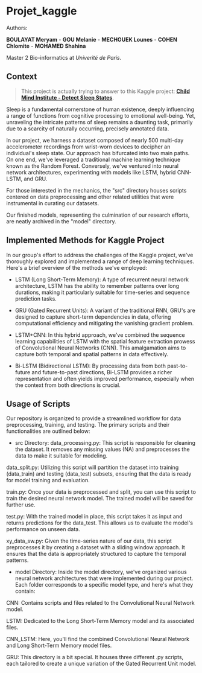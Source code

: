 # Projet_kaggle

Authors:

**BOULAYAT Meryam** - **GOU Melanie** - **MECHOUEK Lounes** - **COHEN Chlomite** - **MOHAMED Shahina**

Master 2 Bio-informatics at *Univerité de Paris*.


## Context

> This project is actually trying to answer to this Kaggle project: [**Child Mind Institute - Detect Sleep States**](https://www.kaggle.com/competitions/child-mind-institute-detect-sleep-states).

Sleep is a fundamental cornerstone of human existence, deeply influencing a range of functions from cognitive processing to emotional well-being. Yet, unraveling the intricate patterns of sleep remains a daunting task, primarily due to a scarcity of naturally occurring, precisely annotated data.

In our project, we harness a dataset composed of nearly 500 multi-day accelerometer recordings from wrist-worn devices to decipher an individual's sleep state. Our approach has bifurcated into two main paths. On one end, we've leveraged a traditional machine learning technique known as the Random Forest. Conversely, we've ventured into neural network architectures, experimenting with models like LSTM, hybrid CNN-LSTM, and GRU.

For those interested in the mechanics, the "src" directory houses scripts centered on data preprocessing and other related utilities that were instrumental in curating our datasets.

Our finished models, representing the culmination of our research efforts, are neatly archived in the "model" directory.


## Implemented Methods for Kaggle Project

In our group's effort to address the challenges of the Kaggle project, we've thoroughly explored and implemented a range of deep learning techniques. Here's a brief overview of the methods we've employed:

- LSTM (Long Short-Term Memory): A type of recurrent neural network architecture, LSTM has the ability to remember patterns over long durations, making it particularly suitable for time-series and sequence prediction tasks.

- GRU (Gated Recurrent Units): A variant of the traditional RNN, GRU's are designed to capture short-term dependencies in data, offering computational efficiency and mitigating the vanishing gradient problem.

- LSTM+CNN: In this hybrid approach, we've combined the sequence learning capabilities of LSTM with the spatial feature extraction prowess of Convolutional Neural Networks (CNN). This amalgamation aims to capture both temporal and spatial patterns in data effectively.

- Bi-LSTM (Bidirectional LSTM): By processing data from both past-to-future and future-to-past directions, Bi-LSTM provides a richer representation and often yields improved performance, especially when the context from both directions is crucial.


## Usage of Scripts
Our repository is organized to provide a streamlined workflow for data preprocessing, training, and testing. The primary scripts and their functionalities are outlined below:

- src Directory:
data_processing.py: This script is responsible for cleaning the dataset. It removes any missing values (NA) and preprocesses the data to make it suitable for modeling.

data_split.py: Utilizing this script will partition the dataset into training (data_train) and testing (data_test) subsets, ensuring that the data is ready for model training and evaluation.

train.py: Once your data is preprocessed and split, you can use this script to train the desired neural network model. The trained model will be saved for further use.

test.py: With the trained model in place, this script takes it as input and returns predictions for the data_test. This allows us to evaluate the model's performance on unseen data.

xy_data_sw.py: Given the time-series nature of our data, this script preprocesses it by creating a dataset with a sliding window approach. It ensures that the data is appropriately structured to capture the temporal patterns.

- model Directory:
Inside the model directory, we've organized various neural network architectures that were implemented during our project. Each folder corresponds to a specific model type, and here's what they contain:

CNN: Contains scripts and files related to the Convolutional Neural Network model.

LSTM: Dedicated to the Long Short-Term Memory model and its associated files.

CNN_LSTM: Here, you'll find the combined Convolutional Neural Network and Long Short-Term Memory model files.

GRU: This directory is a bit special. It houses three different .py scripts, each tailored to create a unique variation of the Gated Recurrent Unit model.



